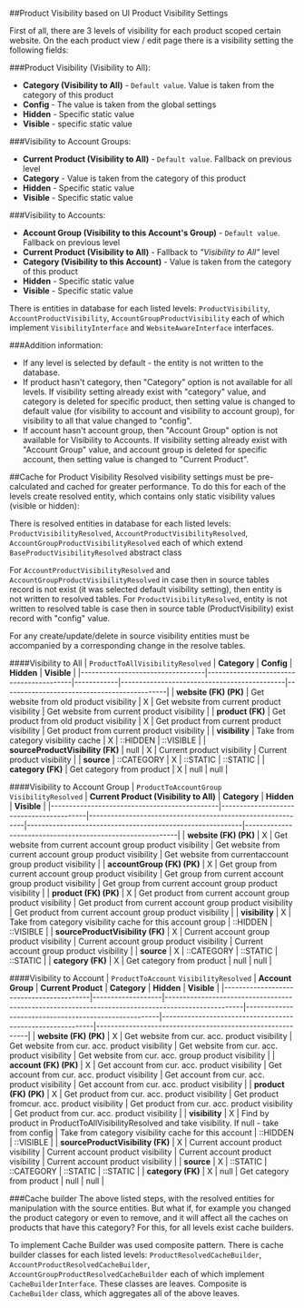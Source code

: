 ##Product Visibility based on UI Product Visibility Settings

First of all, there are 3 levels of visibility for each product scoped certain website.
On the each product view / edit page there is a visibility setting the following fields:

###Product Visibility (Visibility to All):
* **Category (Visibility to All)** - `Default value`. Value is taken from the category of this product
* **Config** - The value is taken from the global settings
* **Hidden** - Specific static value
* **Visible** - specific static value

###Visibility to Account Groups:
* **Current Product (Visibility to All)** - `Default value`. Fallback on previous level
* **Category** - Value is taken from the category of this product
* **Hidden** - Specific static value
* **Visible** - Specific static value

###Visibility to Accounts:
* **Account Group (Visibility to this Account's Group)** - `Default value`. Fallback on previous level
* **Current Product (Visibility to All)**  - Fallback to *"Visibility to All"* level
* **Category (Visibility to this Account)** - Value is taken from the category of this product
* **Hidden** - Specific static value
* **Visible** - Specific static value

There is entities in database for each listed levels:
`ProductVisibility`, `AccountProductVisibility`, `AccountGroupProductVisibility` each of which implement `VisibilityInterface` and `WebsiteAwareInterface` interfaces.

###Addition information:
* If any level is selected by default - the entity is not written to the database.
* If product hasn't category, then "Category" option is not available for all levels. If visibility setting already exist with "category" value, and category is deleted for specific product, then setting value is changed to default value (for visibility to account and visibility to account group), for visibility to all that value changed to "config".     
* If account hasn't account group, then "Account Group" option is not available for Visibility to Accounts.  If visibility setting already exist with "Account Group" value, and account group is deleted for specific account, then setting value is changed to "Current Product".

##Cache for Product Visibility
Resolved visibility settings must be pre-calculated and cached for greater performance. To do this for each of the levels create resolved entity, which contains only static visibility values (visible or hidden):

There is resolved entities in database for each listed levels:
`ProductVisibilityResolved`, `AccountProductVisibilityResolved`, `AccountGroupProductVisibilityResolved` each of which extend `BaseProductVisibilityResolved` abstract class

For `AccountProductVisibilityResolved` and `AccountGroupProductVisibilityResolved` in case then in source tables record is not exist (it was selected default visibility setting), then entity is not written to resolved tables.
For `ProductVisibilityResolved`, entity is not written to resolved table is case then in source table (ProductVisibility) exist record with "config" value.

For any create/update/delete in source visibility entities must be accompanied by a corresponding change in the resolve tables.

####Visibility to All
| `ProductToAllVisibilityResolved` | **Category**                            | **Config** | **Hidden**                                  | **Visible**                                 |
|----------------------------------|-----------------------------------------|------------|---------------------------------------------|---------------------------------------------|
| **website (FK) (PK)**            | Get website from old product visibility |      X     | Get website from current product visibility | Get website from current product visibility |
| **product (FK)**                 | Get product from old product visibility |      X     | Get product from current product visibility | Get product from current product visibility |
| **visibility**                   | Take from category visibility cache     |      X     |                   ::HIDDEN                  |                  ::VISIBLE                  |
| **sourceProductVisibility (FK)** |                   null                  |      X     | Current product visibility                  | Current product visibility                  |
| **source**                       |                ::CATEGORY               |      X     |                   ::STATIC                  |                   ::STATIC                  |
| **category (FK)**                | Get category from product               |      X     |                     null                    |                     null                    |


####Visibility to Account Group
| `ProductToAccountGroup` `VisibilityResolved` | **Current Product (Visibility to All)** | **Category**                                               | **Hidden**                                                | **Visible**                                               |
|----------------------------------------------|-----------------------------------------|------------------------------------------------------------|-----------------------------------------------------------|-----------------------------------------------------------|
| **website (FK) (PK)**                        |                    X                    | Get website from current account group product visibility  | Get website from current account group product visibility  | Get website from currentaccount group product visibility  |
| **accountGroup (FK) (PK)**                   |                    X                    | Get group from current account group product visibility    | Get group from current account group product visibility   | Get group from current account group product visibility   |
| **product (FK) (PK)**                        |                    X                    | Get product from current account group product visibility  | Get product from current account group product visibility | Get product from current account group product visibility |
| **visibility**                               |                    X                    | Take from category visibility cache for this account group |                          ::HIDDEN                         |                         ::VISIBLE                         |
| **sourceProductVisibility (FK)**             |                    X                    | Current account group product visibility                   | Current account group product visibility                  | Current account group product visibility                  |
| **source**                                   |                    X                    |                         ::CATEGORY                         |                          ::STATIC                         |                          ::STATIC                         |
| **category (FK)**                            |                    X                    | Get category from product                                  |                            null                           |                            null                           |


####Visibility to Account
| `ProductToAccount` `VisibilityResolved` | **Account Group** | **Current Product**                                                                               | **Category**                                         | **Hidden**                                                | **Visible**                                               |
|-----------------------------------------|-------------------|---------------------------------------------------------------------------------------------------|------------------------------------------------------|-----------------------------------------------------------|-----------------------------------------------------------|
| **website (FK) (PK)**                   |         X         | Get website from cur. acc. product visibility                                                     | Get website from cur. acc. product visibility        | Get website from cur. acc. product visibility             | Get website from cur. acc. group product visibility       |
| **account (FK) (PK)**                   |         X         | Get account from cur. acc. product visibility                                                     | Get account from cur. acc. product visibility        | Get account from cur. acc. product visibility             | Get account from cur. acc. product visibility             |
| **product (FK) (PK)**                   |         X         | Get product from cur. acc. product visibility                                                     | Get product fromcur. acc. product visibility         | Get product from cur. acc. product visibility             | Get product from cur. acc. product visibility             |
| **visibility**                          |         X         | Find by product in ProductToAllVisibilityResolved and take visibility. If null - take from config | Take from category visibility cache for this account |                          ::HIDDEN                         |                         ::VISIBLE                         |
| **sourceProductVisibility (FK)**        |         X         | Current account product visibility                                                                | Current account product visibility                   | Current account product visibility                        | Current account product visibility                        |
| **source**                              |         X         |                                              ::STATIC                                             |                      ::CATEGORY                      |                          ::STATIC                         |                          ::STATIC                         |
| **category (FK)**                       |         X         |                                                null                                               |               Get category from product              |                            null                           |                            null                           |


###Cache builder
The above listed steps, with the resolved entities for manipulation with the source entities. But what if, for example you changed the product category or even to remove, and it will affect all the caches on products that have this category? For this, for all levels exist cache builders.

To implement Cache Builder was used composite pattern.
There is cache builder classes for each listed levels: `ProductResolvedCacheBuilder`, `AccountProductResolvedCacheBuilder`, `AccountGroupProductResolvedCacheBuilder` each of which implement `CacheBuilderInterface`. These classes are leaves.
Composite is `CacheBuilder` class, which aggregates all of the above leaves.
